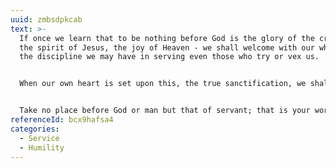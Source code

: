 ```yaml
---
uuid: zmbsdpkcab
text: >-
  If once we learn that to be nothing before God is the glory of the creature,
  the spirit of Jesus, the joy of Heaven - we shall welcome with our whole heart
  the discipline we may have in serving even those who try or vex us.


  When our own heart is set upon this, the true sanctification, we shall study each word of Jesus on self-abasement with new zest, and no place will be too low, and no stooping too deep, and no service too mean or too long continued, if we may but share and prove the fellowship with Him who spoke, "I am among you as He that serves" (Luke 22:27).


  Take no place before God or man but that of servant; that is your work; let that be your one purpose and prayer. God is faithful. Just as water ever seeks and fills the lowest place, so the moment God finds the creature abased and empty, His glory and power flow in to exalt and to bless. 
referenceId: bcx9hafsa4
categories:
  - Service
  - Humility
---
```

